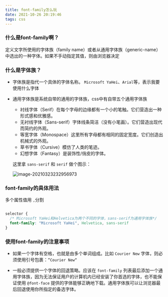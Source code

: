 ```yaml
---
title: font-family怎么玩
date: 2021-10-26 20:19:46
tags: css
---
```


### 什么是font-family啊？

定义文字所使用的字体族（family name）或者从通用字体族（generic-name）中选出的一种字体。如果不手动指定其值，则由浏览器决定

### 什么是字体族？

* 字体族是指代一个具体的字体名称。 `Microsoft YaHei`、`Arial`等，表示我要使用什么字体

* 通用字体族是系统自带的通用的字体族，css中有自带五个通用字体族

    * 衬线字体（Serif）在每个字母的边缘都有一个小的笔触。它们营造出一种形式感和优雅感。
    * 无衬线字体（Sans-serif）字体线条简洁（没有小笔画）。它们营造出现代而简约的外观。
    * 等宽字体（Monospace）这里所有字母都有相同的固定宽度。它们创造出机械式的外观。
    * 草书字体（Cursive）模仿了人类的笔迹。
    * 幻想字体（Fantasy）是装饰性/俏皮的字体。

  这里拿 `sans-serif` 和 `serif` 做个图示：

  ![image-20210323232956973](C:\Users\HASEE\AppData\Roaming\Typora\typora-user-images\image-20210323232956973.png)

### font-family的具体用法

多个属性值用 `,`分割

```css

selector {
  /* Microsoft YaHei和Helvetica为两个不同的字体，sans-serif为通用字体族*/
  font-family: "Microsoft YaHei", Helvetica, sans-serif
}

```

### 使用font-family的注意事项

* 如果一个字体有空格，也就是由多个单词组成。比如 `Courier New` 字体，则必须使用引号包裹：`”Courier New“`

* 一般必须提供一个字体的回退策略。应该在 `font-family` 列表最后添加一个通用字体族，因为无法保证用户的计算机内已经安装了你首选的字体，也不能保证使用 `@font-face`
  提供的字体能够正确地下载。通用字体族可以让浏览器最后回退使用你所指定的备选字体。



